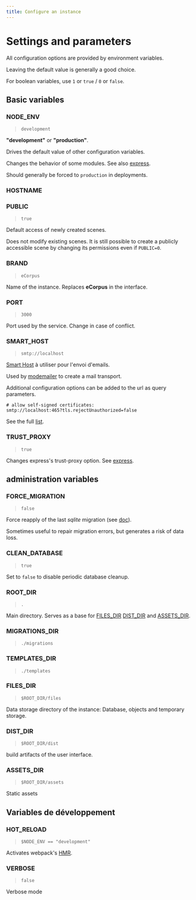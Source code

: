 ```yaml
---
title: Configure an instance
---
```


# Settings and parameters

All configuration options are provided by environment variables.

Leaving the default value is generally a good choice.

For boolean variables, use `1` or `true` / `0` or `false`.

## Basic variables

### NODE_ENV

 > `development`

**"development"** or **"production"**.

Drives the default value of other configuration variables.

Changes the behavior of some modules. See also [express](https://expressjs.com/en/advanced/best-practice-performance.html#set-node_env-to-production).

Should generally be forced to `production` in deployments.

### HOSTNAME

### PUBLIC

 > `true`

Default access of newly created scenes.

Does not modify existing scenes. It is still possible to create a publicly accessible scene by changing its permissions even if `PUBLIC=0`.

### BRAND

 > `eCorpus`

Name of the instance. Replaces **eCorpus** in the interface.

### PORT

 > `3000`

Port used by the service. Change in case of conflict.

### SMART_HOST

 > `smtp://localhost`

[Smart Host](https://en.wikipedia.org/wiki/Smart_host) à utiliser pour l'envoi d'emails.

Used by [modemailer](https://nodemailer.com/) to create a mail transport.

Additional configuration options can be added to the url as query parameters.

```
# allow self-signed certificates:
smtp://localhost:465?tls.rejectUnauthorized=false
```
See the full [list](https://nodemailer.com/smtp/).


### TRUST_PROXY

 > `true`

Changes express's trust-proxy option. See [express](http://expressjs.com/en/5x/api.html#trust.proxy.options.table).


## administration variables

### FORCE_MIGRATION

 > `false`

Force reapply of the last *sqlite* migration (see [doc](https://www.npmjs.com/package/sqlite#migrations)).

Sometimes useful to repair migration errors, but generates a risk of data loss.

### CLEAN_DATABASE

 > `true`

Set to `false` to disable periodic database cleanup.

### ROOT_DIR

> `.`

Main directory. Serves as a base for [FILES_DIR](#files_dir) [DIST_DIR](#dist_dir) and [ASSETS_DIR](#assets_dir).

### MIGRATIONS_DIR

 > `./migrations`

### TEMPLATES_DIR

  > `./templates`

### FILES_DIR

 > `$ROOT_DIR/files`

Data storage directory of the instance: Database, objects and temporary storage.

### DIST_DIR

 > `$ROOT_DIR/dist`

build artifacts of the user interface.

### ASSETS_DIR

 > `$ROOT_DIR/assets`

Static assets

## Variables de développement

### HOT_RELOAD

 > `$NODE_ENV == "development"`

Activates webpack's [HMR](https://webpack.js.org/concepts/hot-module-replacement/).

### VERBOSE

 > `false`

Verbose mode


